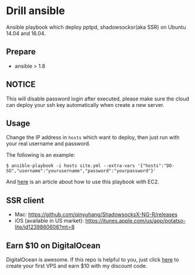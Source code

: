 Drill ansible
=============

Ansible playbook which deploy pptpd, shadowsocksr(aka SSR) on Ubuntu 14.04 and 16.04.

## Prepare

+ ansible > 1.8

## NOTICE

This will disable password login after executed, please make sure the cloud can deploy your ssh key automatically when create a new server.

## Usage

Change the IP address in `hosts` which want to deploy, then just run with your real username and password.

The following is an example:

	$ ansible-playbook -i hosts site.yml --extra-vars '{"hosts":"DO-SG","username":"yourusername","password":"yourpassword"}'

And [here](https://opensourcehacker.com/2015/04/12/almost-free-netflix-vpn-on-amazon-ec2-set-up-in-30-minutes-using-ansible/) is an article about how to use this playbook with EC2. 

## SSR client

+ Mac: https://github.com/qinyuhang/ShadowsocksX-NG-R/releases
+ iOS (available in US market): https://itunes.apple.com/us/app/potatso-lite/id1239860606?mt=8

## Earn $10 on DigitalOcean

DigitalOcean is awesome. If this repo is helpful to you, just click [here](https://www.digitalocean.com/?refcode=c07abab931c2) to create your first VPS and earn $10 with my discount code.
